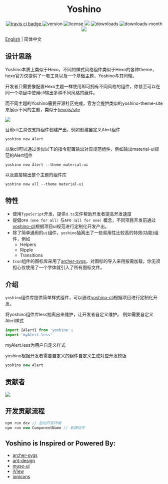 <h1 align='center'>Yoshino</h1>
<p align='center'>
  <a href="https://travis-ci.com/Yoshino-UI/Yoshino/">
    <img src="https://travis-ci.com/Yoshino-UI/Yoshino.svg" alt="travis ci badge">
  </a>
  <img src='https://img.shields.io/npm/v/yoshino.svg?style=flat-square' alt="version">
  <img src='https://img.shields.io/npm/l/yoshino.svg' alt="license">
  <img src='http://img.badgesize.io/https://unpkg.com/yoshino/lib/index.css?compression=gzip&label=gzip%20size:%20CSS&style=flat-square'>
  <img src='https://img.shields.io/npm/dt/yoshino.svg?style=flat-square' alt="downloads">
  <img src='https://img.shields.io/npm/dm/yoshino.svg?style=flat-square' alt="downloads-month">
  <a href='https://yoshino-ui.github.io'><img src='https://img.shields.io/badge/website%20-Yoshino-51b26d.svg'/></a>
</p>

[English](./README.md) | 简体中文
## 设计思路
Yoshino本质上类似于Hexo，不同的样式风格组件类似于Hexo的各种theme，hexo官方仅提供了一套工具以及一个基础主题，Yoshino与其同理。

开发者只需要像配置Hexo主题一样使用即可拥有不同风格的组件，你甚至可以在同一个项目中使用cli输出多种不同风格的组件。

而不同主题的Yoshino需要开源社区完成，官方会提供类似的yoshino-theme-site来展示不同的主题，类似于[hexojs/site](https://github.com/hexojs/site)

![](https://pic1.zhimg.com/80/v2-3c24dc918db63fbd19f6531374014146_hd.jpg)

目前cli工具仅支持组件创建产出，例如创建自定义Alert组件
```
yoshino new Alert
```
以后cli可以通过类似以下的指令配置输出对应规范组件，例如输出material-ui规范的Alert组件
```
yoshino new Alert --theme material-ui
```
以及直接输出整个主题的组件库
```
yoshino new all --theme material-ui
```

## 特性
- 使用`TypeScript`开发，提供`d.ts`文件帮助开发者提高开发速度
- 提倡`OFA（one for all）`与`AFO（all for one）`概念，不同项目开发前通过[yoshino-cli](https://github.com/Yoshino-UI/yoshino-cli)根据项目ui规范进行定制化开发产出。
- 除了简单通用的`ui`组件，`yoshino`抽离出了一些易用性比较高的特效(功能)组件，例如
  - Helpers
  - Ripple
  - Transitions
- `Icon`组件的图标库采用了[archer-svgs](https://github.com/ShanaMaid/archer-svgs)，对图标的导入采用按需加载，你无须担心仅使用了一个字体就引入了所有图标文件。

## 介绍
`yoshino`组件库提供简单样式组件，可以通过[yoshino-cli](https://github.com/Yoshino-UI/yoshino-cli)根据项目进行定制化开发。

将yoshino组件库less抽离出来维护，让开发者自定义维护。
例如需要自定义Alert样式
```js
import {Alert} from 'yoshino'；
import 'myAlert.less'
```

myAlert.less为用户自定义样式

yoshino根据开发者需要自定义的组件自定义生成对应开发模版

```js
yoshino new Alert
```

## 贡献者
![](https://opencollective.com/yoshino/contributors.svg)

## 开发贡献流程
```js
npm run dev // 启动开发环境
npm run new ComponentName // 新建组件
```

## Yoshino is Inspired or Powered By:
- [archer-svgs](https://github.com/ShanaMaid/archer-svgs)
- [ant-design](https://github.com/ant-design/ant-design)
- [muse-ui](https://github.com/museui/muse-ui)
- [iView](https://github.com/iview/iview)
- [ionicons](https://github.com/ionic-team/ionicons)
